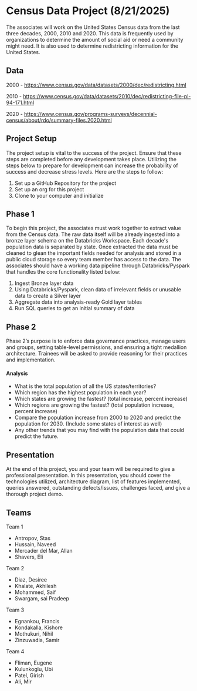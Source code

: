 # Census Data Project (8/21/2025)

The associates will work on the United States Census data from the last three decades, 2000, 2010 and 2020. This data is frequently used by organizations to determine the amount of social aid or need a community might need. It is also used to determine redistricting information for the United States. 

## Data
2000 - https://www.census.gov/data/datasets/2000/dec/redistricting.html

2010 - https://www.census.gov/data/datasets/2010/dec/redistricting-file-pl-94-171.html

2020 - https://www.census.gov/programs-surveys/decennial-census/about/rdo/summary-files.2020.html

## Project Setup

The project setup is vital to the success of the project. Ensure that these steps are completed before any development takes place. Utilizing the steps below to prepare for development can increase the probability of success and decrease stress levels. Here are the steps to follow:

1) Set up a GitHub Repository for the project
2) Set up an org for this project
3) Clone to your computer and initialize

## Phase 1

To begin this project, the associates must work together to extract value from the Census data. The raw data itself will be already ingested into a bronze layer schema on the Databricks Workspace. Each decade's population data is separated by state. Once extracted the data must be cleaned to glean the important fields needed for analysis and stored in a public cloud storage so every team member has access to the data. The associates should have a working data pipeline through Databricks/Pyspark that handles the core functionality listed below:

1) Ingest Bronze layer data
2) Using Databricks/Pyspark, clean data of irrelevant fields or unusable data to create a Silver layer
3) Aggregate data into analysis-ready Gold layer tables
4) Run SQL queries to get an initial summary of data

## Phase 2

Phase 2’s purpose is to enforce data governance practices, manage users and groups, setting table-level permissions, and ensuring a tight medallion architecture. Trainees will be asked to provide reasoning for their practices and implementation.

#### Analysis

- What is the total population of all the US states/territories?
- Which region has the highest population in each year?
- Which states are growing the fastest? (total increase, percent increase)
- Which regions are growing the fastest? (total population increase, percent increase)
- Compare the population increase from 2000 to 2020 and predict the population for 2030. (Include some states of interest as well)
- Any other trends that you may find with the population data that could predict the future.

## Presentation

At the end of this project, you and your team will be required to give a professional presentation. In this presentation, you should cover the technologies utilized, architecture diagram, list of features implemented, queries answered, outstanding defects/issues, challenges faced, and give a thorough project demo.

## Teams
Team 1
- Antropov, Stas
- Hussain, Naveed
- Mercader del Mar, Allan
- Shavers, Eli

Team 2
- Diaz, Desiree
- Khalate, Akhilesh
- Mohammed, Saif
- Swargam, sai Pradeep

Team 3
- Egnankou, Francis
- Kondakalla, Kishore
- Mothukuri, Nihil
- Zinzuwadia, Samir

Team 4
- Fliman, Eugene
- Kulunkoglu, Ubi
- Patel, Girish
- Ali, Mir
